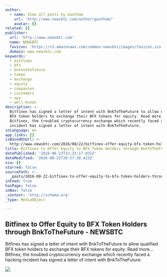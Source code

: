 ```yaml
---
author:
  - name: View all posts by Gautham
    url: 'http://www.newsbtc.com/author/gautham/'
    avatar: {}
related: []
publisher:
  url: 'http://www.newsbtc.com'
  name: NEWSBTC
  favicon: 'https://s3.amazonaws.com/common-newsbtc/images/favicon.ico'
  domain: www.newsbtc.com
keywords:
  - bitfinex
  - bfx
  - bnktothefuture
  - token
  - exchange
  - equity
  - companies
  - customers
  - spv
  - well-known
description: >-
  Bitfinex has signed a letter of intent with BnkToTheFuture to allow qualified
  BFX token holders to exchange their BFX tokens for equity. Read more...
  Bitfinex, the troubled cryptocurrency exchange which recently faced a hacking
  incident has signed a letter of intent with BnkToTheFuture.
inLanguage: en
app_links: []
isBasedOnUrl: >-
  http://www.newsbtc.com/2016/08/22/bitfinex-offer-equity-bfx-token-holders-bnktothefuture/
title: Bitfinex to Offer Equity to BFX Token Holders through BnkToTheFuture - NEWSBTC
datePublished: '2016-08-22T22:33:17.031Z'
dateModified: '2016-08-22T20:57:38.423Z'
via: {}
starred: false
sourcePath: >-
  _posts/2016-08-22-bitfinex-to-offer-equity-to-bfx-token-holders-through-bnktot.md
inFeed: true
hasPage: false
inNav: false
_context: 'http://schema.org'
_type: MediaObject

---
```

<article style=""><h1>Bitfinex to Offer Equity to BFX Token Holders through BnkToTheFuture - NEWSBTC</h1><p>Bitfinex has signed a letter of intent with BnkToTheFuture to allow qualified BFX token holders to exchange their BFX tokens for equity. Read more... Bitfinex, the troubled cryptocurrency exchange which recently faced a hacking incident has signed a letter of intent with BnkToTheFuture.</p><img src="http://s3.amazonaws.com/main-newsbtc-images/2016/08/22200731/bnktothefuture_1.png" /></article>